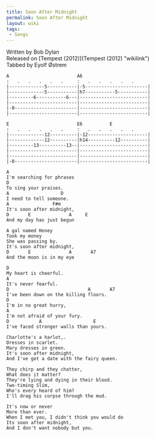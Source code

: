 ```yaml
---
title: Soon After Midnight
permalink: Soon After Midnight
layout: wiki
tags:
 - Songs
---
```


<span class="writtenby">Written by <span class="writer">Bob Dylan
</span></span>  
<span class="versioninfo">Released on [Tempest
(2012)](Tempest (2012) "wikilink")</span>  
<span class="tabbedby">Tabbed by <span class="tabber"> Eyolf Østrem
</span></span>

    A                         A6
    :   .   .   .   .   .     :   .   .   .   .   .
    |-------------5-----------|-5-----------------------|
    |-------------5-----------|h7-----------5-----------|
    |---------6-----------6---|-------------------------|
    |-------------------------|-------------------------|
    |-0-----------------------|-------------------------|
    |-------------------------|-------------------------|

    E                         E6          E
    :   .   .   .   .   .     :   .   .   .   .   .
    |-------------12----------|-12----------------------|
    |-------------12----------|h14----------12----------|
    |---------13----------13--|-------------------------|
    |-------------------------|-------------------------|
    |-------------------------|-------------------------|
    |-0-----------------------|-------------------------|

    A
    I'm searching for phrases
    D
    To sing your praises.
    A                   D
    I need to tell someone.
    A                F#m
    It's soon after midnight,
    D       E              A     E
    And my day has just begun

    A gal named Honey
    Took my money
    She was passing by.
    It's soon after midnight,
    D       E              A       A7
    And the moon is in my eye

    D
    My heart is cheerful.
    A
    It's never fearful.
    D                             A       A7
    I've been down on the killing floors.
    D
    I'm in no great hurry,
    A
    I'm not afraid of your fury.
    D           A                   E
    I've faced stronger walls than yours.

    Charlotte's a harlot,.
    Dresses in scarlet.
    Mary dresses in green.
    It's soon after midnight,
    And I've got a date with the fairy queen.

    They chirp and they chatter,
    What does it matter?
    They're lying and dying in their blood.
    Two-timing Slim,
    Who's every heard of him?
    I'll drag his corpse through the mud.

    It's now or never
    More than ever.
    When I met you, I didn't think you would do
    Its soon after midnight,
    And I don't want nobody but you.
